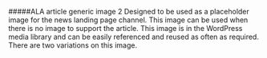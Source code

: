 #####ALA article generic image 2
Designed to be used as a placeholder image for the news landing page channel. This image can be used when there is no image to support the article. This image is in the WordPress media library and can be easily referenced and reused as often as required. There are two variations on this image.